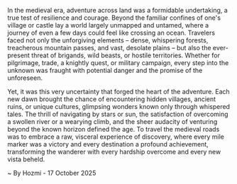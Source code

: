
In the medieval era, adventure across land was a formidable undertaking, a true test of resilience and courage. Beyond the familiar confines of one's village or castle lay a world largely unmapped and untamed, where a journey of even a few days could feel like crossing an ocean. Travelers faced not only the unforgiving elements – dense, whispering forests, treacherous mountain passes, and vast, desolate plains – but also the ever-present threat of brigands, wild beasts, or hostile territories. Whether for pilgrimage, trade, a knightly quest, or military campaign, every step into the unknown was fraught with potential danger and the promise of the unforeseen.

Yet, it was this very uncertainty that forged the heart of the adventure. Each new dawn brought the chance of encountering hidden villages, ancient ruins, or unique cultures, glimpsing wonders known only through whispered tales. The thrill of navigating by stars or sun, the satisfaction of overcoming a swollen river or a wearying climb, and the sheer audacity of venturing beyond the known horizon defined the age. To travel the medieval roads was to embrace a raw, visceral experience of discovery, where every mile marker was a victory and every destination a profound achievement, transforming the wanderer with every hardship overcome and every new vista beheld.

~ By Hozmi - 17 October 2025

